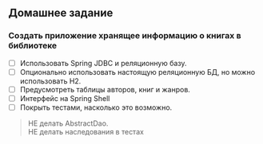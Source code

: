 ## Домашнее задание
### Создать приложение хранящее информацию о книгах в библиотеке
- [ ] Использовать Spring JDBC и реляционную базу.
- [ ] Опционально использовать настоящую реляционную БД, но можно использовать H2.
- [ ] Предусмотреть таблицы авторов, книг и жанров.
- [ ] Интерфейс на Spring Shell
- [ ] Покрыть тестами, насколько это возможно.

> НЕ делать AbstractDao. <br/>
> НЕ делать наследования в тестах